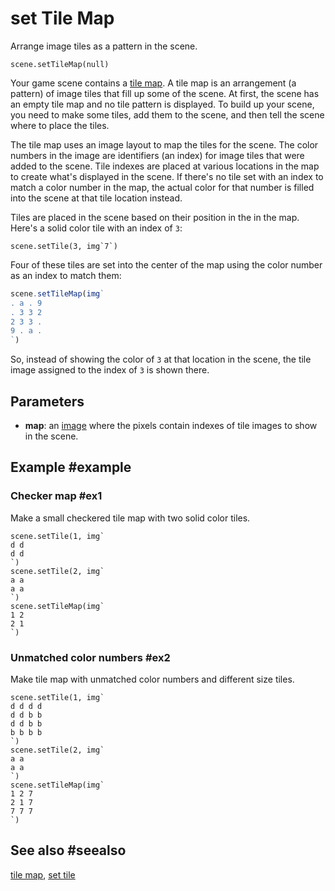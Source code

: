 # set Tile Map

Arrange image tiles as a pattern in the scene.

```sig
scene.setTileMap(null)
```

Your game scene contains a [tile map](/reference/scene/tile-map). A tile map is an arrangement (a pattern) of image tiles that fill up some of the scene. At first, the scene has an empty tile map and no tile pattern is displayed. To build up your scene, you need to make some tiles, add them to the scene, and then tell the scene where to place the tiles.

The tile map uses an image layout to map the tiles for the scene. The color numbers in the image are identifiers (an index) for image tiles that were added to the scene. Tile indexes are placed at various locations in the map to create what's displayed in the scene. If there's no tile set with an index to match a color number in the map, the actual color for that number is filled into the scene at that tile location instead.

Tiles are placed in the scene based on their position in the in the map. Here's a solid color tile with an index of `3`:

```block
scene.setTile(3, img`7`)
```

Four of these tiles are set into the center of the map using the color number as an index to match them:

```typescript
scene.setTileMap(img`
. a . 9
. 3 3 2
2 3 3 .
9 . a .
`)
```

So, instead of showing the color of `3` at that location in the scene, the tile image assigned to the index of  `3` is shown there.

## Parameters

* **map**: an [image](/types/image) where the pixels contain indexes of tile images to show in the scene.

## Example #example

### Checker map #ex1

Make a small checkered tile map with two solid color tiles.

```blocks
scene.setTile(1, img`
d d
d d
`)
scene.setTile(2, img`
a a
a a
`)
scene.setTileMap(img`
1 2
2 1
`)
```
### Unmatched color numbers #ex2

Make tile map with unmatched color numbers and different size tiles.

```blocks
scene.setTile(1, img`
d d d d
d d b b
d d b b
b b b b
`)
scene.setTile(2, img`
a a
a a
`)
scene.setTileMap(img`
1 2 7
2 1 7
7 7 7
`)
```

## See also #seealso

[tile map](/reference/scene/tile-map),
[set tile](/reference/scene/set-tile)

